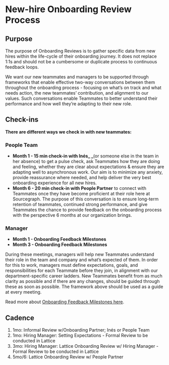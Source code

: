 # New-hire Onboarding Review Process

## Purpose

The purpose of Onboarding Reviews is to gather specific data from new hires within the life-cycle of their onboarding journey. It does not replace 1:1s and should not be a cumbersome or duplicate process to continuous feedback loops. 

We want our new teammates and managers to be supported through frameworks that enable effective two-way conversations between them throughout the onboarding process - focusing on what’s on track and what needs action, the new teammates’ contribution, and alignment to our values. Such conversations enable Teammates to better understand their performance and how well they’re adapting to their new role. 

## Check-ins

**There are different ways we check in with new teammates:**

### People Team

- **Month 1 - 15 min check-in with Inés_ _**(or someone else in the team in her absence) to get a pulse check, ask Teammates how they are doing and feeling, whether they are clear about expectations & ensure they are adapting well to asynchronous work. Our aim is to minimize any anxiety, provide reassurance where needed, and help deliver the very best onboarding experience for all new hires.
- **Month 6 - 20 min check-in with People Partner** to connect with Teammates once they have become proficient at their role here at Sourcegraph. The purpose of this conversation is to ensure long-term retention of teammates, continued strong performance, and give Teammates the chance to provide feedback on the onboarding process with the perspective 6 months at our organization brings.

### Manager

- **Month 1 - Onboarding Feedback Milestones**
- **Month 3 - Onboarding Feedback Milestones**

During these meetings, managers will help new Teammates understand their role in the team and company and what’s expected of them. In order for this to work, managers must define expectations, goals, and responsibilities for each Teammate before they join, in alignment with our department-specific career ladders. New Teammates benefit from as much clarity as possible and if there are any changes, should be guided through these as soon as possible. The framework above should be used as a guide at every meeting.

Read more about [Onboarding Feedback Milestones here](onboarding-feedback-milestones.md).

## Cadence

1.  1mo: Informal Review w/Onboarding Partner; Inés or People Team
2.  1mo: Hiring Manager: Setting Expectations - Formal Review to be conducted in Lattice
3.  3mo: Hiring Manager: Lattice Onboarding Review w/ Hiring Manager - Formal Review to be conducted in Lattice
4.  5mo/6: Lattice Onboarding Review w/ People Partner
